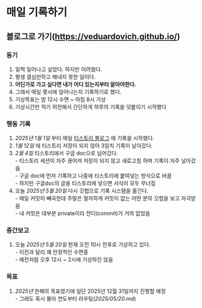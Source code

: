<!-- 주석 -->
# 매일 기록하기
## 블로그로 가기(https://veduardovich.github.io/)
### 동기
1. 일찍 일어나고 싶었다. 하지만 어려웠다.
1. 평생 결심만하고 해내지 못한 일이다.
1. **어딘가로 가고 싶다면 내가 어디 있는지부터 알아야한다.**
1. 그래서 매일 몇시에 일어나는지 기록하기로 했다.
1. 기상목표는 밤 12시 수면 ~ 아침 8시 기상
1. 기상시간만 적기 허전해서 간단하게 하루의 기록을 덧붙이기 시작했다

### 행동 기록
1. _2025년 1월 1일_ 부터 매일 [티스토리 블로그](https://blog.himion.com/notice/268) 에 기록을 시작했다.
1. _1월 12일_ 에 티스토리 저장이 되지 않아 3일치 기록이 날아갔다.
1. _2월 4일_ 티스토리에서 구글 doc으로 넘어갔다. <br/>- 티스토리 세션이 자주 끊어져 저장이 되지 않고 새로고침 하며 기록이 자주 날아갔음<br/>- 구글 doc에 먼저 기록하고 나중에 티스토리에 붙여넣는 방식으로 바꿈<br/>- 하지만 구글doc의 글을 티스토리에 넣으면 서식이 모두 무너짐
1. 오늘 _2025년 5월 20일_ 다시 깃헙으로 기록 시스템을 옮긴다.<br/>- 매일 커밋이 빼곡한데 주말은 철저하게 커밋이 없는 어떤 분의 깃헙을 보고 자극받음<br/>- 내 커밋은 대부분 private이라 잔디(commit)가 거의 없었음

### 중간보고
1. 오늘 _2025년 5월 20일_ 현재 오전 10시 전후로 기상하고 있다.<br/>- 이전과 달리 꽤 안정적인 수면중<br/>- 예전처럼 오후 12시 ~ 2시에 기상하진 않음 

### 목표
1. _2025년_ 한해의 목표였기에 일단 2025년 12월 31일까지 진행할 예정<br/>- 그래도 혹시 몰라 연도부터 라우팅(_2025/05/20.md_)